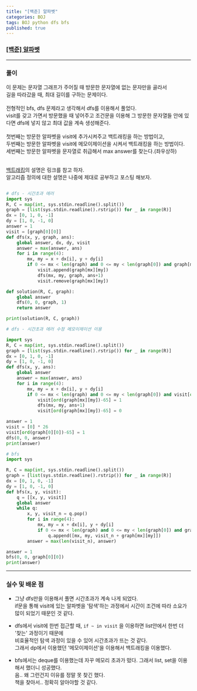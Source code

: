 ```yaml
---
title: "[백준] 알파벳"
categories: BOJ
tags: BOJ python dfs bfs
published: true
---
```


### [[백준] 알파벳](https://www.acmicpc.net/problem/1987)

---

### 풀이

이 문제는 문자열 그래프가 주어질 때 방문한 문자열에 없는 문자만을 골라서  
길을 따라갔을 때, 최대 길이를 구하는 문제이다.  
<br>
전형적인 bfs, dfs 문제라고 생각해서 dfs를 이용해서 풀었다.  
visit를 갖고 가면서 방문했을 때 넣어주고 조건문을 이용해 그 방문한 문자열들 안에 있다면 dfs에 넣지 않고 최대 값을 계속 생성해준다.  
<br>
첫번째는 방문한 알파벳을 visit에 추가시켜주고 백트래킹을 하는 방법이고,  
두번째는 방문한 알파벳을 visit에 메모이제이션을 시켜서 백트래킹을 하는 방법이다.  
세번째는 방문한 알파벳을 문자열로 취급해서 max answer를 찾는다.(좌우상하)  
<br>

[백트래킹](https://chanhuiseok.github.io/posts/algo-23/)의 설명은 링크를 참고 하자.  
알고리즘 정의에 대한 설명은 나중에 제대로 공부하고 포스팅 해보자.

```python

# dfs - 시간초과 에러
import sys
R, C = map(int, sys.stdin.readline().split())
graph = [list(sys.stdin.readline().rstrip()) for _ in range(R)]
dx = [0, 1, 0, -1]
dy = [1, 0, -1, 0]
answer = 1
visit = [graph[0][0]]
def dfs(x, y, graph, ans):
    global answer, dx, dy, visit
    answer = max(answer, ans)
    for i in range(4):
        mx, my = x + dx[i], y + dy[i]
        if 0 <= mx < len(graph) and 0 <= my < len(graph[0]) and graph[mx][my] not in visit:
            visit.append(graph[mx][my])
            dfs(mx, my, graph, ans+1)
            visit.remove(graph[mx][my])

def solution(R, C, graph):
    global answer
    dfs(0, 0, graph, 1)
    return answer

print(solution(R, C, graph))
```

```python
# dfs - 시간초과 에러 수정 메모이제이션 이용

import sys
R, C = map(int, sys.stdin.readline().split())
graph = [list(sys.stdin.readline().rstrip()) for _ in range(R)]
dx = [0, 1, 0, -1]
dy = [1, 0, -1, 0]
def dfs(x, y, ans):
    global answer
    answer = max(answer, ans)
    for i in range(4):
        mx, my = x + dx[i], y + dy[i]
        if 0 <= mx < len(graph) and 0 <= my < len(graph[0]) and visit[ord(graph[mx][my])-65] == 0:
            visit[ord(graph[mx][my])-65] = 1
            dfs(mx, my, ans+1)
            visit[ord(graph[mx][my])-65] = 0

answer = 1
visit = [0] * 26
visit[ord(graph[0][0])-65] = 1
dfs(0, 0, answer)
print(answer)
```

```python
# bfs
import sys

R, C = map(int, sys.stdin.readline().split())
graph = [list(sys.stdin.readline().rstrip()) for _ in range(R)]
dx = [0, 1, 0, -1]
dy = [1, 0, -1, 0]
def bfs(x, y, visit):
    q = [[x, y, visit]]
    global answer
    while q:
        x, y, visit_n = q.pop()
        for i in range(4):
            mx, my = x + dx[i], y + dy[i]
            if 0 <= mx < len(graph) and 0 <= my < len(graph[0]) and graph[mx][my] not in visit_n:
                q.append([mx, my, visit_n + graph[mx][my]])
        answer = max(len(visit_n), answer)

answer = 1
bfs(0, 0, graph[0][0])
print(answer)
```

---

### 실수 및 배운 점

- 그냥 dfs만을 이용해서 풀면 시간초과가 계속 나게 되었다.  
  if문을 통해 visit에 있는 알파벳을 '탐색'하는 과정에서 시간이 조건에 따라 소요가 많이 되었기 때문인 것 같다.

- dfs에서 visit에 한번 접근할 때, `if ~ in visit` 을 이용하면 list안에서 한번 더 '찾는' 과정이기 때문에  
  비효율적인 탐색 과정이 있을 수 있어 시간초과가 뜨는 것 같다.  
  그래서 dp에서 이용했던 '메모이제이션'을 이용해서 백트래킹을 이용했다.

- bfs에서는 deque를 이용했는데 자꾸 메모리 초과가 떴다. 그래서 list, set을 이용해서 했더니 성공했다.  
  음.. 왜 그런건지 이유를 정말 못 찾긴 했다.  
  책을 찾아서.. 정확히 알아야할 것 같다.
